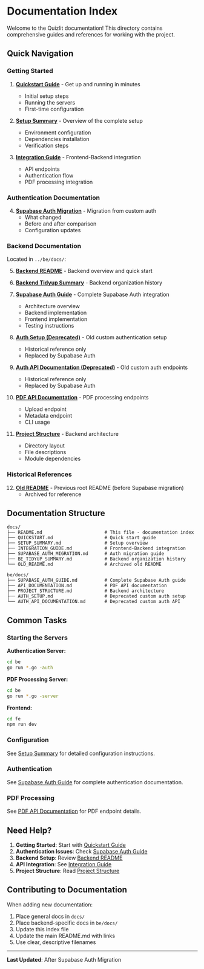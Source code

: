 # Documentation Index

Welcome to the Quizlit documentation! This directory contains comprehensive guides and references for working with the project.

## Quick Navigation

### Getting Started

1. **[Quickstart Guide](QUICKSTART.md)** - Get up and running in minutes
   - Initial setup steps
   - Running the servers
   - First-time configuration

2. **[Setup Summary](SETUP_SUMMARY.md)** - Overview of the complete setup
   - Environment configuration
   - Dependencies installation
   - Verification steps

3. **[Integration Guide](INTEGRATION_GUIDE.md)** - Frontend-Backend integration
   - API endpoints
   - Authentication flow
   - PDF processing integration

### Authentication Documentation

4. **[Supabase Auth Migration](SUPABASE_AUTH_MIGRATION.md)** - Migration from custom auth
   - What changed
   - Before and after comparison
   - Configuration updates

### Backend Documentation

Located in `../be/docs/`:

5. **[Backend README](../be/README.md)** - Backend overview and quick start

6. **[Backend Tidyup Summary](BE_TIDYUP_SUMMARY.md)** - Backend organization history

7. **[Supabase Auth Guide](../be/docs/SUPABASE_AUTH_GUIDE.md)** - Complete Supabase Auth integration
   - Architecture overview
   - Backend implementation
   - Frontend implementation
   - Testing instructions

8. **[Auth Setup (Deprecated)](../be/docs/AUTH_SETUP.md)** - Old custom authentication setup
   - Historical reference only
   - Replaced by Supabase Auth

9. **[Auth API Documentation (Deprecated)](../be/docs/AUTH_API_DOCUMENTATION.md)** - Old custom auth endpoints
   - Historical reference only
   - Replaced by Supabase Auth

10. **[PDF API Documentation](../be/docs/API_DOCUMENTATION.md)** - PDF processing endpoints
    - Upload endpoint
    - Metadata endpoint
    - CLI usage

11. **[Project Structure](../be/docs/PROJECT_STRUCTURE.md)** - Backend architecture
    - Directory layout
    - File descriptions
    - Module dependencies

### Historical References

12. **[Old README](OLD_README.md)** - Previous root README (before Supabase migration)
    - Archived for reference

## Documentation Structure

```
docs/
├── README.md                       # This file - documentation index
├── QUICKSTART.md                   # Quick start guide
├── SETUP_SUMMARY.md                # Setup overview
├── INTEGRATION_GUIDE.md            # Frontend-Backend integration
├── SUPABASE_AUTH_MIGRATION.md      # Auth migration guide
├── BE_TIDYUP_SUMMARY.md            # Backend organization history
└── OLD_README.md                   # Archived old README

be/docs/
├── SUPABASE_AUTH_GUIDE.md          # Complete Supabase Auth guide
├── API_DOCUMENTATION.md            # PDF API documentation
├── PROJECT_STRUCTURE.md            # Backend architecture
├── AUTH_SETUP.md                   # Deprecated custom auth setup
└── AUTH_API_DOCUMENTATION.md       # Deprecated custom auth API
```

## Common Tasks

### Starting the Servers

**Authentication Server:**
```bash
cd be
go run *.go -auth
```

**PDF Processing Server:**
```bash
cd be
go run *.go -server
```

**Frontend:**
```bash
cd fe
npm run dev
```

### Configuration

See [Setup Summary](SETUP_SUMMARY.md) for detailed configuration instructions.

### Authentication

See [Supabase Auth Guide](../be/docs/SUPABASE_AUTH_GUIDE.md) for complete authentication documentation.

### PDF Processing

See [PDF API Documentation](../be/docs/API_DOCUMENTATION.md) for PDF endpoint details.

## Need Help?

1. **Getting Started**: Start with [Quickstart Guide](QUICKSTART.md)
2. **Authentication Issues**: Check [Supabase Auth Guide](../be/docs/SUPABASE_AUTH_GUIDE.md)
3. **Backend Setup**: Review [Backend README](../be/README.md)
4. **API Integration**: See [Integration Guide](INTEGRATION_GUIDE.md)
5. **Project Structure**: Read [Project Structure](../be/docs/PROJECT_STRUCTURE.md)

## Contributing to Documentation

When adding new documentation:
1. Place general docs in `docs/`
2. Place backend-specific docs in `be/docs/`
3. Update this index file
4. Update the main README.md with links
5. Use clear, descriptive filenames

---

**Last Updated**: After Supabase Auth Migration
